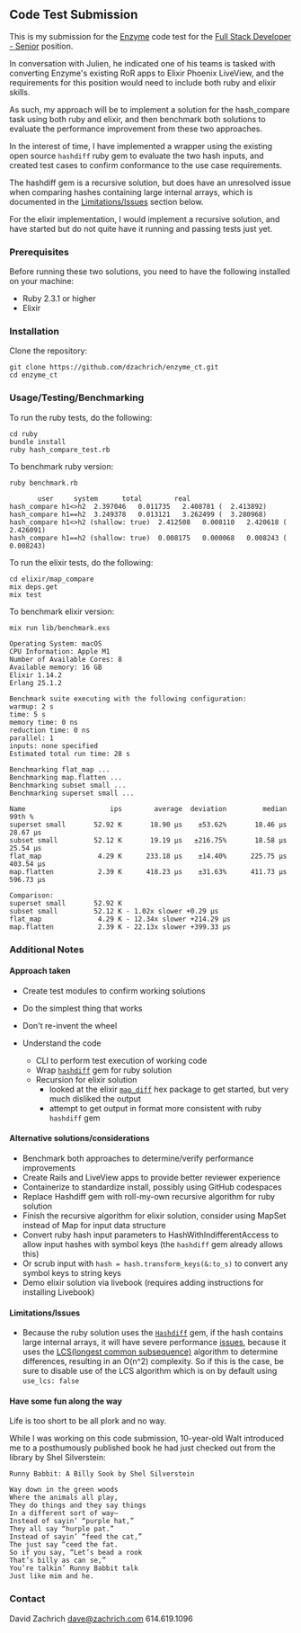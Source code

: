 ## Code Test Submission

This is my submission for the [Enzyme](https://www.enzyme.com/about) code test for the [Full Stack Developer - Senior](https://angel.co/company/enzymecorp/jobs/287059-full-stack-developer-senior) position. 

In conversation with Julien, he indicated one of his teams is tasked with converting Enzyme's existing RoR apps to Elixir Phoenix LiveView, and the requirements for this position would need to include both ruby and elixir skills.  

As such, my approach will be to implement a solution for the hash_compare task using both ruby and elixir, and then benchmark both solutions to evaluate the performance improvement from these two approaches.

In the interest of time, I have implemented a wrapper using the existing open source `hashdiff` ruby gem to evaluate the two hash inputs, and created test cases to confirm conformance to the use case requirements.

The hashdiff gem is a recursive solution, but does have an unresolved issue when comparing hashes containing large internal arrays, which is documented in the [Limitations/Issues](####-Limitations/Issues) section below.

For the elixir implementation, I would implement a recursive solution, and have started but do not quite have it running and passing tests just yet.

### Prerequisites

Before running these two solutions, you need to have the following installed on your machine:
- Ruby 2.3.1 or higher
- Elixir 

### Installation

Clone the repository: 
```shell
git clone https://github.com/dzachrich/enzyme_ct.git
cd enzyme_ct
```


### Usage/Testing/Benchmarking

To run the ruby tests, do the following:
```shell
cd ruby
bundle install
ruby hash_compare_test.rb
```
To benchmark ruby version:
```shell
ruby benchmark.rb

       user     system      total        real
hash_compare h1<>h2  2.397046   0.011735   2.408781 (  2.413892)
hash_compare h1==h2  3.249378   0.013121   3.262499 (  3.280968)
hash_compare h1<>h2 (shallow: true)  2.412508   0.008110   2.420618 (  2.426091)
hash_compare h1==h2 (shallow: true)  0.008175   0.000068   0.008243 (  0.008243)
```

To run the elixir tests, do the following:
```shell
cd elixir/map_compare
mix deps.get
mix test
```
To benchmark elixir version:
```shell
mix run lib/benchmark.exs

Operating System: macOS
CPU Information: Apple M1
Number of Available Cores: 8
Available memory: 16 GB
Elixir 1.14.2
Erlang 25.1.2

Benchmark suite executing with the following configuration:
warmup: 2 s
time: 5 s
memory time: 0 ns
reduction time: 0 ns
parallel: 1
inputs: none specified
Estimated total run time: 28 s

Benchmarking flat_map ...
Benchmarking map.flatten ...
Benchmarking subset small ...
Benchmarking superset small ...

Name                     ips        average  deviation         median         99th %
superset small       52.92 K       18.90 μs    ±53.62%       18.46 μs       28.67 μs
subset small         52.12 K       19.19 μs   ±216.75%       18.58 μs       25.54 μs
flat_map              4.29 K      233.18 μs    ±14.40%      225.75 μs      403.54 μs
map.flatten           2.39 K      418.23 μs    ±31.63%      411.73 μs      596.73 μs

Comparison: 
superset small       52.92 K
subset small         52.12 K - 1.02x slower +0.29 μs
flat_map              4.29 K - 12.34x slower +214.29 μs
map.flatten           2.39 K - 22.13x slower +399.33 μs
```

### Additional Notes
#### Approach taken
- Create test modules to confirm working solutions
- Do the simplest thing that works
- Don't re-invent the wheel
- Understand the code

  - CLI to perform test execution of working code
  - Wrap [`hashdiff`](https://www.rubydoc.info/gems/hashdiff) gem for ruby solution
  - Recursion for elixir solution 
    - looked at the elixir [`map_diff`](https://hexdocs.pm/map_diff/MapDiff.html) hex package to get started, but very much disliked the output
    - attempt to get output in format more consistent with ruby `hashdiff` gem

#### Alternative solutions/considerations
- Benchmark both approaches to determine/verify performance improvements
- Create Rails and LiveView apps to provide better reviewer experience
- Containerize to standardize install, possibly using GitHub codespaces
- Replace Hashdiff gem with roll-my-own recursive algorithm for ruby solution
- Finish the recursive algorithm for elixir solution, consider using MapSet instead of Map for input data structure
- Convert ruby hash input parameters to HashWithIndifferentAccess to allow input hashes with symbol keys (the `hashdiff` gem already allows this)
- Or scrub input with `hash = hash.transform_keys(&:to_s)` to convert any symbol keys to string keys
- Demo elixir solution via livebook (requires adding instructions for installing Livebook)

#### Limitations/Issues
- Because the ruby solution uses the [`Hashdiff`](https://www.rubydoc.info/gems/hashdiff) gem, if the hash contains large internal arrays, it will have severe performance [issues](https://github.com/liufengyun/hashdiff/issues/49), because it uses the [LCS(longest common subsequence)](https://en.wikipedia.org/wiki/Longest_common_subsequence) algorithm to determine differences, resulting in an O(n^2) complexity.  So if this is the case, be sure to disable use of the LCS algorithm which is on by default using `use_lcs: false`

#### Have some fun along the way
Life is too short to be all plork and no way.

While I was working on this code submission, 10-year-old Walt introduced me to a posthumously published book he had just checked out from the library by Shel Silverstein:
```
Runny Babbit: A Billy Sook by Shel Silverstein

Way down in the green woods
Where the animals all play,
They do things and they say things
In a different sort of way—
Instead of sayin’ “purple hat,”
They all say “hurple pat.”
Instead of sayin’ “feed the cat,”
The just say “ceed the fat.
So if you say, “Let’s bead a rook
That’s billy as can se,”
You’re talkin’ Runny Babbit talk
Just like mim and he. 
```

### Contact
David Zachrich
dave@zachrich.com
614.619.1096
